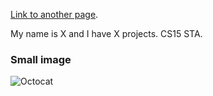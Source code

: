 ﻿---
layout: default
---

[Link to another page](./another-page.html).

My name is X and I have X projects. CS15 STA. 

### Small image

![Octocat](https://github.githubassets.com/images/icons/emoji/octocat.png)

